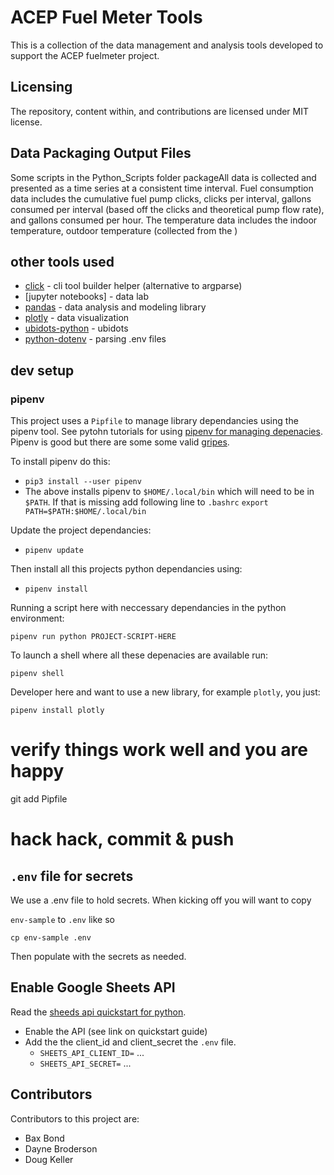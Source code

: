 # ACEP Fuel Meter Tools

This is a collection of the data management and analysis tools developed to support
the ACEP fuelmeter project.

## Licensing

The repository, content within, and contributions are licensed under MIT license.

## Data Packaging Output Files

Some scripts in the Python_Scripts folder packageAll data is collected and presented as a time series at a consistent time interval. Fuel consumption data includes the cumulative fuel pump clicks, clicks per interval, gallons consumed per interval (based off the clicks and theoretical pump flow rate), and gallons consumed per hour. The temperature data includes the indoor temperature, outdoor temperature (collected from the )

## other tools used

* [click](https://github.com/pallets/click) - cli tool builder helper (alternative to argparse)
* [jupyter notebooks] - data lab
* [pandas](https://pandas.pydata.org/) - data analysis and modeling library
* [plotly](https://plot.ly/python/plotly-fundamentals/) - data visualization
* [ubidots-python](https://github.com/ubidots/ubidots-python) - ubidots
* [python-dotenv](https://github.com/theskumar/python-dotenv) - parsing .env files

## dev setup

### pipenv

This project uses a `Pipfile` to manage library dependancies using the pipenv
tool. See pytohn tutorials for using [pipenv for managing depenacies](https://packaging.python.org/tutorials/managing-dependencies/). Pipenv is good but there are some some valid [gripes](https://hynek.me/articles/python-app-deps-2018/).


To install pipenv do this:
* `pip3 install --user pipenv`
* The above installs pipenv to `$HOME/.local/bin` which will need to be in `$PATH`.  If that is missing add following line to `.bashrc`
  `export PATH=$PATH:$HOME/.local/bin`

Update the project dependancies:
* `pipenv update`

Then install all this projects python dependancies using:
* `pipenv install`

Running a script here with neccessary dependancies in the python environment:
```
pipenv run python PROJECT-SCRIPT-HERE
```

To launch a shell where all these depenacies are available run: 
```
pipenv shell
```

Developer here and want to use a new library, for example `plotly`, you just:
```
pipenv install plotly
```
# verify things work well and you are happy

git add Pipfile

# hack hack, commit & push

## `.env` file for secrets

We use a .env file to hold secrets.  When kicking off you will want to copy

`env-sample` to `.env` like so
```
cp env-sample .env
```

Then populate with the secrets as needed.

## Enable Google Sheets API

Read the [sheeds api quickstart for python](https://developers.google.com/sheets/api/quickstart/python).

* Enable the API (see link on quickstart guide) 
* Add the the client_id and client_secret the `.env` file.
  * `SHEETS_API_CLIENT_ID=` ...
  * `SHEETS_API_SECRET=` ... 

## Contributors

Contributors to this project are:

* Bax Bond
* Dayne Broderson
* Doug Keller
